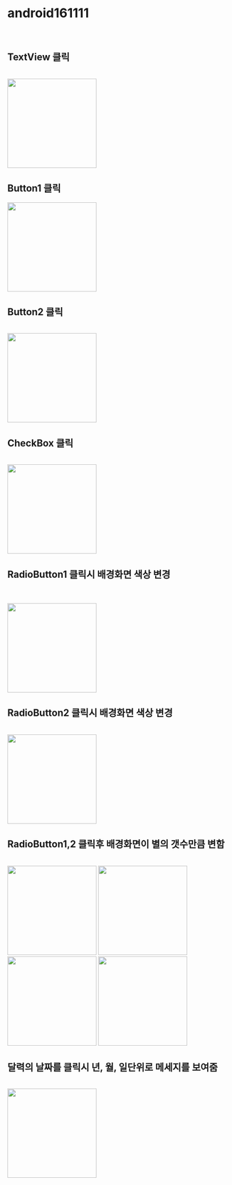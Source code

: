 # android161111
<br>
<h2>TextView 클릭</h2>
<br>
<img src='https://github.com/inhatc/android161111/blob/master/app/pics/Screenshot_1478948804.png?raw=true' width=200>
<br>
<h2>Button1 클릭</h2>
<img src='https://github.com/inhatc/android161111/blob/master/app/pics/Screenshot_1478948812.png?raw=true' width=200>
<br>
<h2>Button2 클릭</h2>
<br>
<img src='https://github.com/inhatc/android161111/blob/master/app/pics/Screenshot_1478948825.png?raw=true' width=200>
<br>
<h2>CheckBox 클릭</h2>
<br>
<img src='https://github.com/inhatc/android161111/blob/master/app/pics/Screenshot_1478948831.png?raw=true' width=200>
<br>
<h2>RadioButton1 클릭시 배경화면 색상 변경</h2>
<br>
<br>
<img src='https://github.com/inhatc/android161111/blob/master/app/pics/Screenshot_1478948840.png?raw=true' width=200>
<br>
<h2>RadioButton2 클릭시 배경화면 색상 변경</h2>
<br>
<img src='https://github.com/inhatc/android161111/blob/master/app/pics/Screenshot_1478948843.png?raw=true' width=200>
<br>
<h2>RadioButton1,2 클릭후 배경화면이 별의 갯수만큼 변함</h2>
<br>
<img src='https://github.com/inhatc/android161111/blob/master/app/pics/Screenshot_1478948849.png?raw=true' width=200>
<img src='https://github.com/inhatc/android161111/blob/master/app/pics/Screenshot_1478948853.png?raw=true' width=200>
<img src='https://github.com/inhatc/android161111/blob/master/app/pics/Screenshot_1478948858.png?raw=true' width=200>
<img src='https://github.com/inhatc/android161111/blob/master/app/pics/Screenshot_1478948863.png?raw=true' width=200>
<br>
<h2>달력의 날짜를 클릭시 년, 월, 일단위로 메세지를 보여줌</h2>
<br>
<img src='https://github.com/inhatc/android161111/blob/master/app/pics/Screenshot_1478948804.png?raw=true' width=200>
